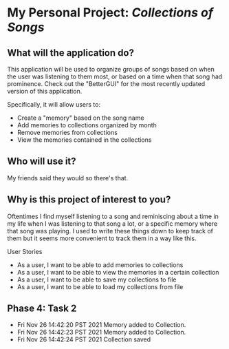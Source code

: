 # My Personal Project: *Collections of Songs*

## What will the application do?
This application will be used to organize groups of songs based on when the user was listening to them most,
or based on a time when that song had prominence. 
Check out the "BetterGUI" for the most recently updated version of this application.

Specifically, it will allow users to:
- Create a "memory" based on the song name
- Add memories to collections organized by month
- Remove memories from collections
- View the memories contained in the collections

## Who will use it?
My friends said they would so there's that. 

## Why is this project of interest to you?
Oftentimes I find myself listening to a song and reminiscing about a time in my life when I was listening to that song
a lot, or a specific memory where that song was playing. I used to write these things down to keep track of them but it
seems more convenient to track them in a way like this. 

 User Stories
- As a user, I want to be able to add memories to collections
- As a user, I want to be able to view the memories in a certain collection
- As a user, I want to be able to save my collections to file
- As a user, I want to be able to load my collections from file

## Phase 4: Task 2
- Fri Nov 26 14:42:20 PST 2021
Memory added to Collection.
- Fri Nov 26 14:42:23 PST 2021
Memory added to Collection.
- Fri Nov 26 14:42:24 PST 2021
Collection saved

